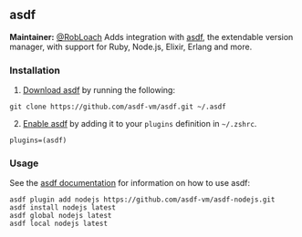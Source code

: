 ## asdf
**Maintainer:** [@RobLoach](https://github.com/RobLoach)
Adds integration with [asdf](https://github.com/asdf-vm/asdf), the extendable version manager, with support for Ruby, Node.js, Elixir, Erlang and more.
### Installation
1. [Download asdf](https://asdf-vm.com/guide/getting-started.html#_2-download-asdf) by running the following:
  ```
  git clone https://github.com/asdf-vm/asdf.git ~/.asdf
  ```
2. [Enable asdf](https://asdf-vm.com/guide/getting-started.html#_3-install-asdf) by adding it to your `plugins` definition in `~/.zshrc`.
  ```
  plugins=(asdf)
  ```
### Usage
See the [asdf documentation](https://asdf-vm.com/guide/getting-started.html#_4-install-a-plugin) for information on how to use asdf:
```
asdf plugin add nodejs https://github.com/asdf-vm/asdf-nodejs.git
asdf install nodejs latest
asdf global nodejs latest
asdf local nodejs latest
```
